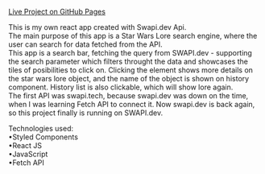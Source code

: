 <a href="https://studzin-sky.github.io/order66/">Live Project on GitHub Pages</a>

This is my own react app created with Swapi.dev Api.
<br>
The main purpose of this app is a Star Wars Lore search engine, where the user can search for data fetched from the API.
<br>
This app is a search bar, fetching the query from SWAPI.dev - supporting the search parameter which filters throught the data and showcases the tiles of posibilities to click on. Clicking the element shows more details on the star wars lore object, and the name of the object is shown on history component. History list is also clickable, which will show lore again.
<br>
The first API was swapi.tech, because swapi.dev was down on the time, when I was learning Fetch API to connect it. Now swapi.dev is back again, so this project finally is running on SWAPI.dev.

Technologies used:
<br>
	&bull;Styled Components<br>
	&bull;React JS<br>
	&bull;JavaScript<br>
	&bull;Fetch API<br>
